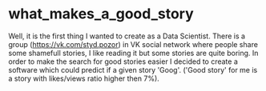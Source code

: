 # what_makes_a_good_story
Well, it is the first thing I wanted to create as a Data Scientist.
There is a group (https://vk.com/styd.pozor) in VK social network where people share some shamefull stories, I like reading it but some stories are quite boring. 
In order to make the search for good stories easier I decided to create a software which could predict if a given story 'Goog'.
('Good story' for me is a story with likes/views ratio higher then 7%).
